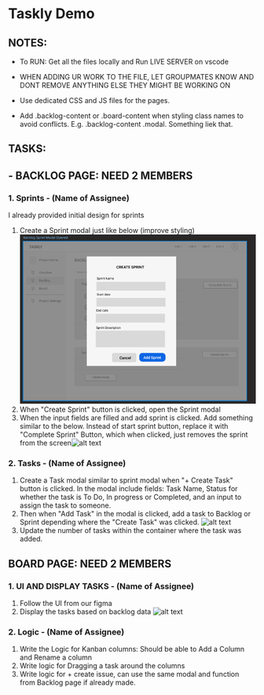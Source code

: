 # Taskly Demo

## NOTES:

- To RUN: Get all the files locally and Run LIVE SERVER on vscode 

- WHEN ADDING UR WORK TO THE FILE, LET GROUPMATES KNOW AND DONT REMOVE ANYTHING ELSE THEY MIGHT BE WORKING ON
- Use dedicated CSS and JS files for the pages.
- Add .backlog-content or .board-content when styling class names to avoid conflicts. E.g. .backlog-content .modal. Something liek that.


## TASKS:

## - BACKLOG PAGE: NEED 2 MEMBERS

### 1. Sprints - (Name of Assignee)

I already provided initial design for sprints

1. Create a Sprint modal just like below (improve styling) ![alt text](/assets/image-2.png)
2. When "Create Sprint" button is clicked, open the Sprint modal
3. When the input fields are filled and add sprint is clicked. Add something similar to the below. Instead of start sprint button, replace it with "Complete Sprint" Button, which when clicked, just removes the sprint from the screen![alt text](image-3.png)


### 2. Tasks - (Name of Assignee)

1. Create a Task modal similar to sprint modal when "+ Create Task" button is clicked. In the modal include fields: Task Name, Status for whether the task is To Do, In progress or Completed, and an input to assign the task to someone.
2. Then when "Add Task" in the modal is clicked, add a task to Backlog or Sprint depending where the "Create Task" was clicked.
![alt text](image-4.png)
3. Update the number of tasks within the container where the task was added.

## BOARD PAGE: NEED 2 MEMBERS

### 1. UI AND DISPLAY TASKS - (Name of Assignee)

1. Follow the UI from our figma
2. Display the tasks based on backlog data
![alt text](image-5.png)

### 2. Logic - (Name of Assignee)

1. Write the Logic for Kanban columns: Should be able to Add a Column and Rename a column
2. Write logic for Dragging a task around the columns
3. Write logic for + create issue, can use the same modal and function from Backlog page if already made.
